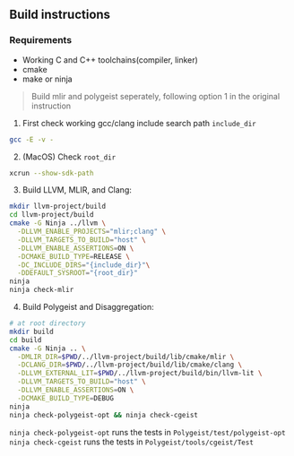 ## Build instructions

### Requirements 
- Working C and C++ toolchains(compiler, linker)
- cmake
- make or ninja

> Build mlir and polygeist seperately, following option 1 in the original instruction 

1. First check working gcc/clang include search path `include_dir`
```sh
gcc -E -v -
``` 
2. (MacOS) Check `root_dir`
```sh
xcrun --show-sdk-path
```

3. Build LLVM, MLIR, and Clang:
```sh
mkdir llvm-project/build
cd llvm-project/build
cmake -G Ninja ../llvm \
  -DLLVM_ENABLE_PROJECTS="mlir;clang" \
  -DLLVM_TARGETS_TO_BUILD="host" \
  -DLLVM_ENABLE_ASSERTIONS=ON \
  -DCMAKE_BUILD_TYPE=RELEASE \
  -DC_INCLUDE_DIRS="{include_dir}"\
  -DDEFAULT_SYSROOT="{root_dir}"
ninja
ninja check-mlir
```

4. Build Polygeist and Disaggregation:
```sh
# at root directory
mkdir build
cd build
cmake -G Ninja .. \
  -DMLIR_DIR=$PWD/../llvm-project/build/lib/cmake/mlir \
  -DCLANG_DIR=$PWD/../llvm-project/build/lib/cmake/clang \
  -DLLVM_EXTERNAL_LIT=$PWD/../llvm-project/build/bin/llvm-lit \
  -DLLVM_TARGETS_TO_BUILD="host" \
  -DLLVM_ENABLE_ASSERTIONS=ON \
  -DCMAKE_BUILD_TYPE=DEBUG
ninja
ninja check-polygeist-opt && ninja check-cgeist
```

`ninja check-polygeist-opt` runs the tests in `Polygeist/test/polygeist-opt`
`ninja check-cgeist` runs the tests in `Polygeist/tools/cgeist/Test`
